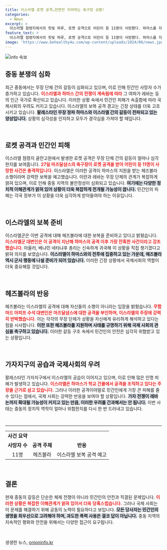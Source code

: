 ```yaml
---
title: 이스라엘 로켓 공격…전면전 우려하는 축구장 상황!
categories:
  - News
excerpt: >
  이스라엘 점령지에서의 핏빛 하루, 로켓 공격으로 어린이 등 11명이 사망했다. 하마스를 지원한 혐의로 헤즈볼라에 대한 보복이 경고되며 중동 전쟁의 확산 우려가 커지고 있다. 전투의 중심에는 민간인의 희생이, 그리고 갈등의 심화가 있다.
feature_text: >
  이스라엘 점령지에서의 핏빛 하루, 로켓 공격으로 어린이 등 11명이 사망했다. 하마스를 지원한 혐의로 헤즈볼라에 대한 보복이 경고되며 중동 전쟁의 확산 우려가 커지고 있다. 전투의 중심에는 민간인의 희생이, 그리고 갈등의 심화가 있다.
image: 'https://www.behealthy4u.com/wp-content/uploads/2024/06/news.jpg'
---
```


<p><img src="https://www.behealthy4u.com/wp-content/uploads/2024/06/news.jpg" alt="info 속보" /></p>

<h2 data-ke-size="size26">중동 분쟁의 심화</h2>

<p data-ke-size="size16">최근 중동에서는 무장 단체 간의 갈등이 심화되고 있으며, 이로 인해 민간인 사망자 수가 증가하고 있습니다. <b><span style="color: #ee2323;">이스라엘과 하마스 간의 전쟁이 계속됨에 따라</span></b> 그 여파가 레바논 등의 인근 국가로 확산되고 있습니다. 이러한 상황 속에서 민간인 피해가 속출함에 따라 국제사회의 우려도 커지고 있습니다. 이스라엘의 보복 공격 경고는 긴장 상태를 더욱 고조시키고 있습니다. <b><span style="background-color: #21538527;">팔레스타인 무장 정파 하마스와 이스라엘 간의 갈등이 전파되고 있는 양상입니다.</span></b> 상황의 심각성을 인지하고 모두가 경각심을 가져야 할 때입니다.</p>

<p data-ke-size="size16">&nbsp;</p>

<h2 data-ke-size="size26">로켓 공격과 민간인 피해</h2>

<p data-ke-size="size16">이스라엘 점령지 골란고원에서 발생한 로켓 공격은 무장 단체 간의 갈등이 얼마나 심각한지를 보여줍니다. <b><span style="color: #ee2323;">27일 마즈달샴스의 축구장이 로켓 공격을 받아 어린이 등 11명이 사망한 사건은 충격적입니다.</span></b> 이스라엘은 이러한 공격이 하마스의 지원을 받는 헤즈볼라 소행이라며 강력한 보복을 예고했습니다. 이란과 레바논 무장 단체의 관계가 복잡하게 얽혀 있으며, 이로 인해 중동 지역의 불안정성이 심화되고 있습니다. <b><span style="background-color: #21538527;">여기에는 다양한 정치적 이해관계가 얽혀 있어 상황이 더욱 복잡하게 전개될 가능성이 큽니다.</span></b> 민간인의 피해는 각국 정부가 이 상황을 더욱 심각하게 받아들여야 하는 이유입니다.</p>

<p data-ke-size="size16">&nbsp;</p>

<h2 data-ke-size="size26">이스라엘의 보복 준비</h2>

<p data-ke-size="size16">이스라엘군은 이번 공격에 대해 헤즈볼라에 대한 보복을 준비하고 있다고 밝혔습니다. <b><span style="color: #ee2323;">이스라엘군 대변인은 이 공격이 지난해 하마스의 공격 이후 가장 잔혹한 사건이라고 강조했습니다.</span></b> 아울러, 베냐민 네타냐후 총리는 신속하게 귀국해 이 상황을 직접 챙기겠다고 밝혀 의지를 보였습니다. <b><span style="background-color: #21538527;">이스라엘이 하마스와의 전투에 집중하고 있는 가운데, 헤즈볼라 역시 군사 행동에 나설 준비가 되어 있습니다.</span></b> 이러한 긴장 상황에서 국제사회의 역할이 더욱 중요해질 것입니다.</p>

<p data-ke-size="size16">&nbsp;</p>

<h2 data-ke-size="size26">헤즈볼라의 반응</h2>

<p data-ke-size="size16">헤즈볼라는 이스라엘의 공격에 대해 자신들의 소행이 아니라는 입장을 밝혔습니다. <b><span style="color: #ee2323;">무함마드 아피프 수석 대변인은 마즈달샴스에 대한 공격을 부인하며, 이스라엘의 주장에 강력히 반박했습니다.</span></b> 이는 각각의 무장 단체가 상황을 자신에게 유리하게 해석하고 있다는 점을 시사합니다. <b><span style="background-color: #21538527;">이란 또한 헤즈볼라를 지원하며 사태를 규명하기 위해 국제 사회의 관심을 촉구하고 있습니다.</span></b> 이러한 갈등 구조 속에서 민간인의 안전은 심각히 위협받고 있는 상황입니다.</p>

<p data-ke-size="size16">&nbsp;</p>

<h2 data-ke-size="size26">가자지구의 공습과 국제사회의 우려</h2>

<p data-ke-size="size16">팔레스타인 가자지구에서 이스라엘의 공습이 이어지고 있으며, 이로 인해 많은 인명 피해가 발생하고 있습니다. <b><span style="color: #ee2323;">이스라엘은 하마스가 학교 건물에서 공격을 조직하고 있다는 주장을 근거로 삼고 있습니다.</span></b> 그러나 이러한 공격이야말로 민간인에게 가장 큰 피해를 줄 수 있다는 점에서, 국제 사회는 강력한 반응을 보여야 할 상황입니다. <b><span style="background-color: #21538527;">가자 전쟁이 레바논까지 확대될 가능성이 커지고 있는 만큼, 이러한 우려를 간과해서는 안 됩니다.</span></b> 이번 사태는 중동의 정치적 역학이 얼마나 위험한지를 다시 한 번 드러내고 있습니다.</p>

<p data-ke-size="size16">&nbsp;</p>

<hr>

<table>
<tr>
    <td style="text-align: center; height: 17px;"><b>사건 요약</b></td>
</tr>
<tr>
    <td style="text-align: center; height: 17px;"><b>사망자 수</b></td>
    <td style="text-align: center; height: 17px;"><b>공격 주체</b></td>
    <td style="text-align: center; height: 17px;"><b>반응</b></td>
</tr>
<tr>
    <td style="text-align: center; height: 17px;">11명</td>
    <td style="text-align: center; height: 17px;">헤즈볼라</td>
    <td style="text-align: center; height: 17px;">이스라엘 보복 공격 예고</td>
</tr>
</table>

<p data-ke-size="size16">&nbsp;</p>

<h2 data-ke-size="size26">결론</h2>

<p data-ke-size="size16">현재 중동의 갈등은 단순한 체제 전쟁이 아니라 민간인의 안전과 직결된 문제입니다. <b><span style="color: #ee2323;">이러한 상황은 복잡한 이해관계가 얽혀 있어서 더욱 당혹스럽습니다.</span></b> 그러나 국제 사회는 이 문제를 해결하기 위해 공동의 노력이 필요하다고 보입니다. <b><span style="background-color: #21538527;">모든 당사자는 민간인의 생명을 최우선으로 고려해야 하며, 과도한 폭력 사용은 결코 답이 아닙니다.</span></b> 중동 지역의 지속적인 평화와 안전을 위해서는 다양한 접근이 요구됩니다.</p>

<p data-ke-size="size16">&nbsp;</p>
생생한 뉴스, <a href="https://onioninfo.kr" rel="dofollow">onioninfo.kr</a>



